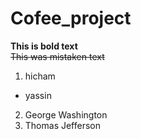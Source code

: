 # Cofee_project
**This is bold text**	
~~This was mistaken text~~	
1. hicham
  * yassin 
2. George Washington
3. Thomas Jefferson
